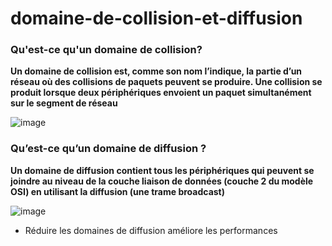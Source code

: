 # domaine-de-collision-et-diffusion

### Qu'est-ce qu'un domaine de collision?
**Un domaine de collision est, comme son nom l’indique, la partie d’un réseau où des collisions de paquets peuvent se produire. Une collision se produit lorsque deux périphériques envoient un paquet simultanément sur le segment de réseau**

![image](https://user-images.githubusercontent.com/83721477/193539753-f87e714c-49bc-4eac-8caa-557398f366a2.png)


### Qu’est-ce qu’un domaine de diffusion ?
**Un domaine de diffusion contient tous les périphériques qui peuvent se joindre au niveau de la couche liaison de données (couche 2 du modèle OSI) en utilisant la diffusion (une trame broadcast)**

![image](https://user-images.githubusercontent.com/83721477/193539698-7d4a8507-312a-4393-9a25-ff3a939723e1.png)

* Réduire les domaines de diffusion améliore les performances



